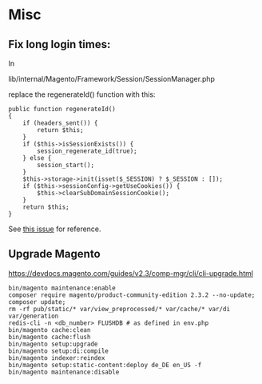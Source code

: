 # Misc

## Fix long login times:

In

lib/internal/Magento/Framework/Session/SessionManager.php

replace the regenerateId() function with this:

    public function regenerateId()
    {
        if (headers_sent()) {
            return $this;
        }
        if ($this->isSessionExists()) {
            session_regenerate_id(true);
        } else {
            session_start();
        }
        $this->storage->init(isset($_SESSION) ? $_SESSION : []);
        if ($this->sessionConfig->getUseCookies()) {
            $this->clearSubDomainSessionCookie();
        }
        return $this;
    }

See [this issue](https://github.com/magento/magento2/commit/aaa60b1b72bdc189b38492bd50b0ffb23101173e?diff=split) for reference.

## Upgrade Magento

https://devdocs.magento.com/guides/v2.3/comp-mgr/cli/cli-upgrade.html

```
bin/magento maintenance:enable
composer require magento/product-community-edition 2.3.2 --no-update;
composer update;
rm -rf pub/static/* var/view_preprocessed/* var/cache/* var/di var/generation
redis-cli -n <db_number> FLUSHDB # as defined in env.php
bin/magento cache:clean
bin/magento cache:flush
bin/magento setup:upgrade
bin/magento setup:di:compile
bin/magento indexer:reindex
bin/magento setup:static-content:deploy de_DE en_US -f
bin/magento maintenance:disable
```